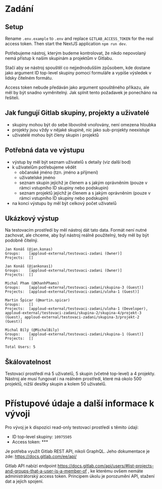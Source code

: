 # Zadání

## Setup

Rename `.env.example` to `.env` and replace `GITLAB_ACCESS_TOKEN` for the real access token. Then start the NextJS application `npm run dev`.

Potřebujeme nástroj, kterým budeme kontrolovat, že nikdo nepovolaný nemá přístup k našim skupinám a projektům v Gitlabu.

Stačí aby se nástroj spouštěl co nejjednodušším způsobem, kde dostane jako argument ID top-level skupiny pomocí formuláře a vypíše výsledek v lidsky čitelném formátu.

Access token nebude předáván jako argument spouštěného příkazu, ale měl by být snadno vyměnitelný. Jak splnit tento požadavek je ponecháno na řešiteli.

## Jak fungují Gitlab skupiny, projekty a uživatelé

- skupiny mohou být do sebe libovolně vnořovány, není omezena hloubka
- projekty jsou vždy v nějaké skupině, nic jako sub-projekty neexistuje
- uživatelé mohou být členy skupin i projektů

## Potřebná data ve výstupu

- výstup by měl být seznam uživatelů s detaily (viz další bod)
- k uživatelům potřebujeme vědět
  - občanské jméno (tzn. jméno a příjmení)
  - uživatelské jméno
  - seznam skupin jejichž je členem a s jakým oprávněním (pouze v rámci vstupního ID skupiny nebo podskupin)
  - seznam projektů jejichž je členem a s jakým oprávněním (pouze v rámci vstupního ID skupiny nebo podskupin)
- na konci výstupu by měl být celkový počet uživatelů

## Ukázkový výstup

Na testovacím prostředí by měl nástroj dát tato data. Formát není nutné zachovat, ale chceme, aby byl nástroj reálně použitelný, tedy měl by být podobně čitelný.

```
Jan Konáš (@jan.konas)
Groups:    [apploud-external/testovaci-zadani (Owner)]
Projects:  []

Jan Konáš (@jankonas1)
Groups:    [apploud-external/testovaci-zadani (Owner)]
Projects:  []

Michal Pham (@KhanhPhams)
Groups:    [apploud-external/testovaci-zadani/skupina-3 (Guest)]
Projects:  [apploud-external/testovaci-zadani/uloha-1 (Guest)]

Martin Špicar (@martin.spicar)
Groups:    []
Projects:  [apploud-external/testovaci-zadani/uloha-1 (Developer), apploud-external/testovaci-zadani/skupina-2/skupina-4/projekt-3 (Guest), apploud-external/testovaci-zadani/skupina-3/projekt-2 (Guest)]

Michal Bílý (@MichalBily)
Groups:    [apploud-external/testovaci-zadani/skupina-1 (Guest)]
Projects:  []

Total Users: 5
```

## Škálovatelnost

Testovací prostředí má 5 uživatelů, 5 skupin (včetně top-level) a 4 projekty. Nástroj ale musí fungovat i na reálném prostředí, které má okolo 500 projektů, nižší desítky skupin a kolem 50 uživatelů.

# Přístupové údaje a další informace k vývoji

Pro vývoj je k dispozici read-only testovací prostředí s těmito údaji:

- ID top-level skupiny: `10975505`
- Access token: \*\*\*

Je potřeba využít Gitlab REST API, nikoli GraphQL. Jeho dokumentace je zde: https://docs.gitlab.com/ee/api/

Gitlab API nabízí endpoint https://docs.gitlab.com/api/users/#list-projects-and-groups-that-a-user-is-a-member-of , ke kterému ovšem nemáte administrátorský access token. Principem úkolu je porozumění API, stažení dat a jejich spojení.
